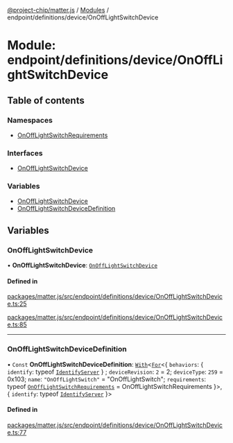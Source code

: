 [@project-chip/matter.js](../README.md) / [Modules](../modules.md) / endpoint/definitions/device/OnOffLightSwitchDevice

# Module: endpoint/definitions/device/OnOffLightSwitchDevice

## Table of contents

### Namespaces

- [OnOffLightSwitchRequirements](endpoint_definitions_device_OnOffLightSwitchDevice.OnOffLightSwitchRequirements.md)

### Interfaces

- [OnOffLightSwitchDevice](../interfaces/endpoint_definitions_device_OnOffLightSwitchDevice.OnOffLightSwitchDevice.md)

### Variables

- [OnOffLightSwitchDevice](endpoint_definitions_device_OnOffLightSwitchDevice.md#onofflightswitchdevice)
- [OnOffLightSwitchDeviceDefinition](endpoint_definitions_device_OnOffLightSwitchDevice.md#onofflightswitchdevicedefinition)

## Variables

### OnOffLightSwitchDevice

• **OnOffLightSwitchDevice**: [`OnOffLightSwitchDevice`](../interfaces/endpoint_definitions_device_OnOffLightSwitchDevice.OnOffLightSwitchDevice.md)

#### Defined in

[packages/matter.js/src/endpoint/definitions/device/OnOffLightSwitchDevice.ts:25](https://github.com/project-chip/matter.js/blob/3adaded6/packages/matter.js/src/endpoint/definitions/device/OnOffLightSwitchDevice.ts#L25)

[packages/matter.js/src/endpoint/definitions/device/OnOffLightSwitchDevice.ts:85](https://github.com/project-chip/matter.js/blob/3adaded6/packages/matter.js/src/endpoint/definitions/device/OnOffLightSwitchDevice.ts#L85)

___

### OnOffLightSwitchDeviceDefinition

• `Const` **OnOffLightSwitchDeviceDefinition**: [`With`](node_export._internal_.md#with)\<[`For`](behavior_cluster_export._internal_.EndpointType.md#for)\<\{ `behaviors`: \{ `identify`: typeof [`IdentifyServer`](behavior_definitions_identify_export.IdentifyServer.md)  } ; `deviceRevision`: ``2`` = 2; `deviceType`: ``259`` = 0x103; `name`: ``"OnOffLightSwitch"`` = "OnOffLightSwitch"; `requirements`: typeof [`OnOffLightSwitchRequirements`](endpoint_definitions_device_OnOffLightSwitchDevice.OnOffLightSwitchRequirements.md) = OnOffLightSwitchRequirements }\>, \{ `identify`: typeof [`IdentifyServer`](behavior_definitions_identify_export.IdentifyServer.md)  }\>

#### Defined in

[packages/matter.js/src/endpoint/definitions/device/OnOffLightSwitchDevice.ts:77](https://github.com/project-chip/matter.js/blob/3adaded6/packages/matter.js/src/endpoint/definitions/device/OnOffLightSwitchDevice.ts#L77)
